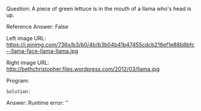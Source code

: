 Question: A piece of green lettuce is in the mouth of a llama who's head is up.

Reference Answer: False

Left image URL: https://i.pinimg.com/736x/b3/b0/4b/b3b04b41b47455cdcb216ef1e88b8bfc--llama-face-llama-llama.jpg

Right image URL: http://bethchristopher.files.wordpress.com/2012/03/llama.jpg

Program:

```
Solution:
```
Answer: Runtime error: ''

